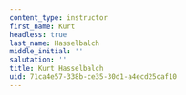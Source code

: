 ```yaml
---
content_type: instructor
first_name: Kurt
headless: true
last_name: Hasselbalch
middle_initial: ''
salutation: ''
title: Kurt Hasselbalch
uid: 71ca4e57-338b-ce35-30d1-a4ecd25caf10
---
```

